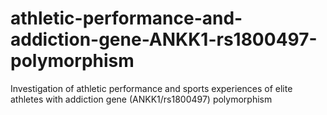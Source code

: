 # athletic-performance-and-addiction-gene-ANKK1-rs1800497-polymorphism
Investigation of athletic performance and sports experiences of elite athletes with addiction gene (ANKK1/rs1800497) polymorphism
